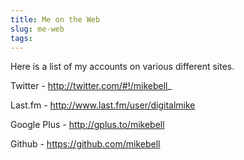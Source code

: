 ```yaml
---
title: Me on the Web
slug: me-web
tags:
---
```

Here is a list of my accounts on various different sites.

Twitter - http://twitter.com/#!/mikebell_

Last.fm - http://www.last.fm/user/digitalmike

Google Plus - http://gplus.to/mikebell

Github - https://github.com/mikebell

